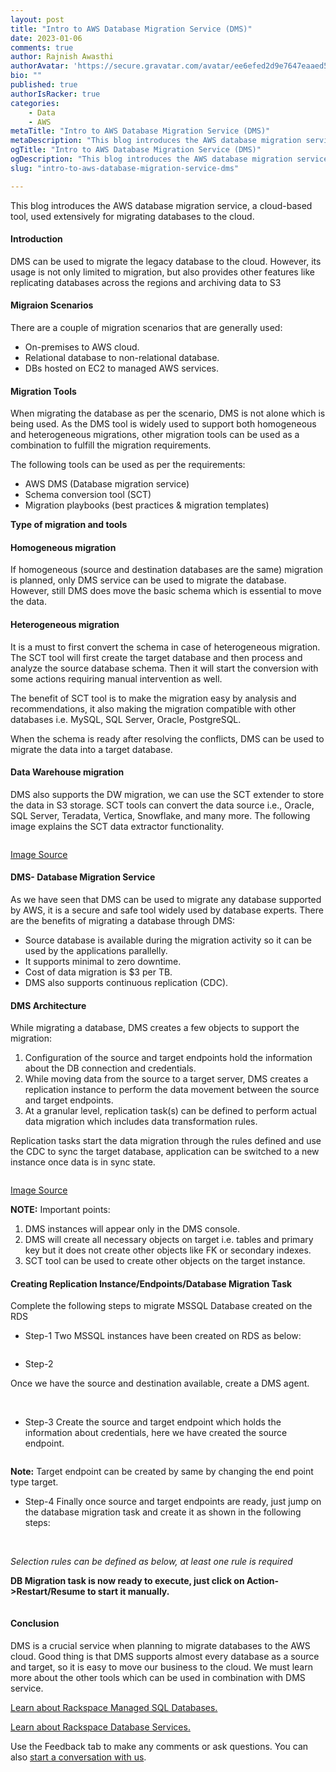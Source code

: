 ```yaml
---
layout: post
title: "Intro to AWS Database Migration Service (DMS)"
date: 2023-01-06
comments: true
author: Rajnish Awasthi
authorAvatar: 'https://secure.gravatar.com/avatar/ee6efed2d9e7647eaaed5ed4eac7585c'
bio: ""
published: true
authorIsRacker: true
categories:
    - Data
    - AWS
metaTitle: "Intro to AWS Database Migration Service (DMS)"
metaDescription: "This blog introduces the AWS database migration service, a cloud-based tool, used extensively for migrating databases to the cloud."
ogTitle: "Intro to AWS Database Migration Service (DMS)"
ogDescription: "This blog introduces the AWS database migration service, a cloud-based tool, used extensively for migrating databases to the cloud."
slug: "intro-to-aws-database-migration-service-dms"

---
```


This blog introduces the AWS database migration  service, a cloud-based tool, used extensively for migrating databases to the cloud.
<!--more-->

#### Introduction
DMS can be used to migrate the legacy database to the cloud. However, its usage is not only limited to migration, but also provides other features like replicating databases across the regions and archiving data to S3


#### Migraion Scenarios 

There are a couple of migration scenarios that are generally used:

-	On-premises to AWS cloud.
-	Relational database to non-relational database.
-	DBs hosted on EC2 to managed AWS services.

#### Migration Tools
When migrating the database as per the scenario, DMS is not alone which is being used. As the DMS tool is widely used to support both homogeneous and heterogeneous migrations, other migration tools can be used as a combination to fulfill the migration requirements.

The following tools can be used as per the requirements:
-	AWS DMS (Database migration service)
-	Schema conversion tool (SCT)
-	Migration playbooks (best practices & migration templates)


**Type of migration and tools**

#### Homogeneous migration

If homogeneous (source and destination databases are the same) migration is planned, only DMS service can be used to migrate the database. However, still DMS does move the basic schema which is essential to move the data.  


#### Heterogeneous migration

It is a must to first convert the schema in case of heterogeneous migration. The SCT tool will first create the target database and then process and analyze the source database schema. Then it will start the conversion with some actions requiring manual intervention as well.

The benefit of SCT tool is to make the migration easy by analysis and recommendations, it also making the migration compatible with other databases i.e. MySQL, SQL Server, Oracle, PostgreSQL. 

When the schema is ready after resolving the conflicts, DMS can be used to migrate the data into a target database.

#### Data Warehouse migration

DMS also supports the DW migration, we can use the SCT extender to store the data in S3 storage. SCT tools can convert the data source i.e., Oracle, SQL Server, Teradata, Vertica, Snowflake, and many more.
The following image explains the SCT data extractor functionality.

<img src=Picture1.png title="" alt="">

[Image Source](https://aws.amazon.com/blogs/database/introducing-data-extractors-in-aws-schema-conversion-tool-version-1-0-602/)


#### DMS- Database Migration Service

As we have seen that DMS can be used to migrate any database supported by AWS, it is a secure and safe tool widely used by database experts. There are the benefits of migrating a database through DMS:

-	Source database is available during the migration activity so it can be used by the applications parallelly.
-	It supports minimal to zero downtime.
-	Cost of data migration is $3 per TB.
-	DMS also supports continuous replication (CDC).

#### DMS Architecture 

While migrating a database, DMS creates a few objects to support the migration:
1.	Configuration of the source and target endpoints hold the information about the DB connection and credentials.
2.	While moving data from the source to a target server, DMS creates a replication instance to perform the data movement between the source and target endpoints.
3.	At a granular level, replication task(s) can be defined to perform actual data migration which includes data transformation rules.

Replication tasks start the data migration through the rules defined and use the CDC to sync the target database, application can be switched to a new instance once data is in sync state.

<img src=Picture2.png title="" alt="">

[Image Source](https://docs.aws.amazon.com/dms/latest/userguide/CHAP_Introduction.Components.html)

**NOTE:** Important points:
1.	DMS instances will appear only in the DMS console.
2.	DMS will create all necessary objects on target i.e. tables and primary key but it does not create other objects like FK or secondary indexes.
3.	SCT tool can be used to create other objects on the target instance.

#### Creating Replication Instance/Endpoints/Database Migration Task

Complete the following steps to migrate MSSQL Database created on the RDS 
- Step-1
Two MSSQL instances have been created on RDS as below:
<img src=Picture3.png title="" alt="">

- Step-2

Once we have the source and destination available, create a DMS agent.

<img src=Picture4.png title="" alt="">
<img src=Picture5.png title="" alt="">

- Step-3
Create the source and target endpoint which holds the information about credentials, here we have created the source endpoint.

<img src=Picture6.png title="" alt="">

**Note:** Target endpoint can be created by same by changing the end point type target.

- Step-4
Finally once source and target endpoints are ready, just jump on the database migration task and create it as shown in the following steps:

<img src=Picture7.png title="" alt="">
<img src=Picture8.png title="" alt="">

*Selection rules can be defined as below, at least one rule is required*
<img src=Picture9.png title="" alt="">

**DB Migration task is now ready to execute, just click on Action->Restart/Resume to start it manually.**

<img src=Picture10.png title="" alt="">


#### Conclusion

DMS is a crucial service when planning to migrate databases to the AWS cloud. Good thing is that DMS supports almost every database as a source and target, so it is easy to move our business to the cloud. We must learn more about the other tools which can be used in combination with DMS service. 



























































<a class="cta purple" id="cta" href="https://www.rackspace.com/data/managed-sql">Learn about Rackspace Managed SQL Databases.</a>

<a class="cta purple" id="cta" href="https://www.rackspace.com/data/databases"> Learn about Rackspace Database Services.</a>

Use the Feedback tab to make any comments or ask questions. You can also
[start a conversation with us](https://www.rackspace.com/contact).
